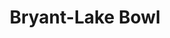 ---
title: 'Bryant-Lake Bowl'
description: ''
location: ''
start: '2024-11-08T18:00:00'
end: '2024-11-08T22:00:00'
frequency: 
    monthly:
        months: 1
        weekdays: []
---